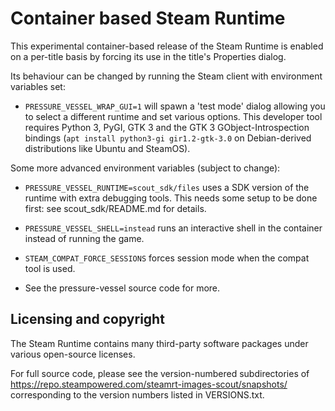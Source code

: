 Container based Steam Runtime
=============================

This experimental container-based release of the Steam Runtime
is enabled on a per-title basis by forcing its use in the title's
Properties dialog.

Its behaviour can be changed by running the Steam client with environment
variables set:

* `PRESSURE_VESSEL_WRAP_GUI=1` will
    spawn a 'test mode' dialog allowing you to select a different runtime
    and set various options. This developer tool requires Python 3, PyGI,
    GTK 3 and the GTK 3 GObject-Introspection bindings
    (`apt install python3-gi gir1.2-gtk-3.0` on Debian-derived
    distributions like Ubuntu and SteamOS).

Some more advanced environment variables (subject to change):

* `PRESSURE_VESSEL_RUNTIME=scout_sdk/files` uses a SDK version of the
    runtime with extra debugging tools. This needs some setup to be done
    first: see scout_sdk/README.md for details.

* `PRESSURE_VESSEL_SHELL=instead` runs an interactive shell in the
    container instead of running the game.

* `STEAM_COMPAT_FORCE_SESSIONS` forces session mode when the compat tool
    is used.

* See the pressure-vessel source code for more.

Licensing and copyright
-----------------------

The Steam Runtime contains many third-party software packages under
various open-source licenses.

For full source code, please see the version-numbered subdirectories of
<https://repo.steampowered.com/steamrt-images-scout/snapshots/>
corresponding to the version numbers listed in VERSIONS.txt.
